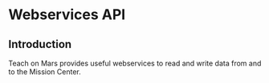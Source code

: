 # Webservices API
## Introduction
Teach on Mars provides useful webservices to read and write data from and to the Mission Center.
